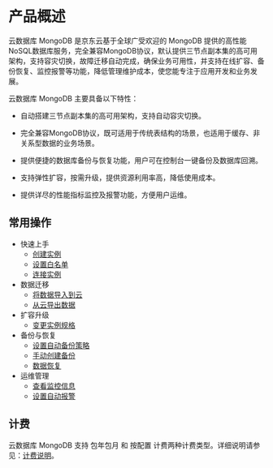 # 产品概述


云数据库 MongoDB 是京东云基于全球广受欢迎的 MongoDB 提供的高性能NoSQL数据库服务，完全兼容MongoDB协议，默认提供三节点副本集的高可用架构，支持容灾切换，故障迁移自动完成，确保业务可用性，并支持在线扩容、备份恢复、监控报警等功能，降低管理维护成本，使您能专注于应用开发和业务发展。

云数据库 MongoDB 主要具备以下特性：

* 自动搭建三节点副本集的高可用架构，支持自动容灾切换。

* 完全兼容MongoDB协议，既可适用于传统表结构的场景，也适用于缓存、非关系型数据的业务场景。

* 提供便捷的数据库备份与恢复功能，用户可在控制台一键备份及数据库回溯。

* 支持弹性扩容，按需升级，提供资源利用率高，降低使用成本。

* 提供详尽的性能指标监控及报警功能，方便用户运维。

## 常用操作

- 快速上手
	- [创建实例](../Getting-Started/Create-Instance.md)
	- [设置白名单](../Getting-Started/Set-Whitelist.md)
	- [连接实例](../Getting-Started/Create-Instance.md)
- 数据迁移
	- [将数据导入到云](../Getting-Started/ImportData.md)
	- [从云导出数据](../Getting-Started/ExportData.md)
- 扩容升级
	- [变更实例规格](../Operation-Guide/Instance-Management/ModifyInstanceSpec.md)
- 备份与恢复
	- [设置自动备份策略](../Operation-Guide/Backup/ModifyBackupPolicy.md)
	- [手动创建备份](../Operation-Guide/Backup/CreateBackup.md)
	- [数据恢复](../Operation-Guide/Backup/RestoreInstance.md)
- 运维管理
	- [查看监控信息](../Operation-Guide/Monitoring/Monitoring.md)
	- [设置自动报警](../Operation-Guide/Monitoring/AlarmRules.md)

## 计费
云数据库 MongoDB 支持 包年包月 和 按配置 计费两种计费类型。详细说明请参见：[计费说明](../Pricing/Billing-Types.md)。
